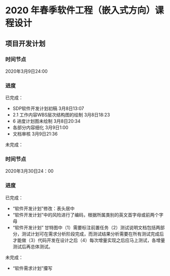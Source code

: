 # 2020 年春季软件工程（嵌入式方向）课程设计

## 项目开发计划

### 时间节点

2020年3月9日24:00

### 进度

已完成：

- SDP软件开发计划初稿 3月8日13:07
- 2.1 工作内容WBS层次结构图的绘制 3月8日18:23
- 6 进度计划图未绘制 3月8日20:34
- 各部分内容细化 3月9日1:00
- 文档审核 3月9日21:36

未完成：

### 时间节点

2020年3月30日24：00

### 进度

已完成：

- “软件开发计划”修改：表头居中
- “软件开发计划”中的风险进行了编码，根据所属类别的英文首字母或前两个字母
- “软件开发计划” 甘特图中（1）需要标注前置任务（2）测试说明文档包括两部分，测试计划可在需求分析阶段完成，而测试结果分析需要在所有测试完成后才能做（3）代码开发在设计之后（4）每次增量实现之后应马上测试，各增量测试后再总体测试。


未完成：

- “软件需求计划”攥写
